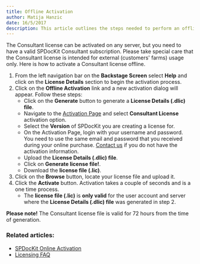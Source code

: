 ```yaml
---  
title: Offline Activation
author: Matija Hanzic  
date: 16/5/2017  
description: This article outlines the steps needed to perform an offline SPDocKit Consultant activation. Use this type of activation in case your SharePoint servers are not connected to the internet.
--- 
```


The Consultant license can be activated on any server, but you need to have a valid SPDocKit Consultant subscription. Please take special care that the Consultant license is intended for external (customers' farms) usage only. Here is how to activate a Consultant license offline.

1. From the left navigation bar on the __Backstage Screen__ select __Help__ and click on the __License Details__ section to begin the activation process.
2. Click on the __Offline Activation__ link and a new activation dialog will appear. Follow these steps:
    * Click on the __Generate__ button to generate a __License Details (.dlic) file__.
    * Navigate to the [Activation Page](https://my.syskit.com/activation/?P=SPDocKit) and select __Consultant License__ activation option.
    * Select the __Version__ of SPDocKit you are creating a license for.
    * On the Activation Page, login with your username and password. You need to use the same email and password that you received during your online purchase. [Contact us](https://www.syskit.com/company/contact-us/) if you do not have the activation information.    
    * Upload the __License Details (.dlic) file__.
    * Click on __Generate license file!__.
    * Download the __license file (.lic)__.
3. Click on the __Browse__ button, locate your license file and upload it.
4. Click the __Activate__ button. Activation takes a couple of seconds and is a one time process.
    * The __license file (.lic)__ is __only valid__ for the user account and server where the __License Details (.dlic) file__ was generated in step 2.


__Please note!__ The Consultant license file is valid for 72 hours from the time of generation.


### Related articles:
* [SPDocKit Online Activation](#internal/activation/online-activation/)
* [Licensing FAQ](#internal/activation/activation-faq/)

